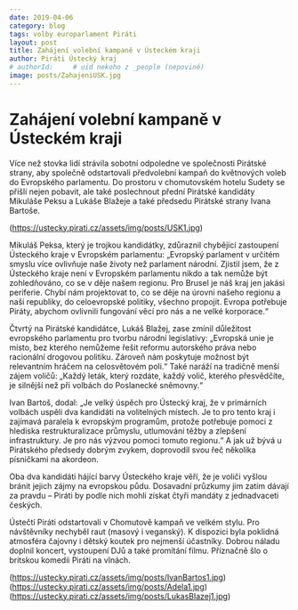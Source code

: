 ```yaml
---
date: 2019-04-06
category: blog
tags: volby europarlament Piráti
layout: post
title: Zahájení volební kampaně v Ústeckém kraji
author: Piráti Ústecký kraj
# authorId:     # uid nekoho z _people (nepoviné)
image: posts/ZahajeniUSK.jpg
---
```


         
# Zahájení volební kampaně v Ústeckém kraji
Více než stovka lidí strávila sobotní odpoledne ve společnosti Pirátské strany, aby společně odstartovali předvolební kampaň do květnových voleb do Evropského parlamentu. Do prostoru v chomutovském hotelu Sudety se přišli nejen pobavit, ale také poslechnout přední Pirátské kandidáty Mikuláše Peksu a Lukáše Blažeje a také předsedu Pirátské strany Ivana Bartoše.

(https://ustecky.pirati.cz/assets/img/posts/USK1.jpg)

Mikuláš Peksa, který je trojkou kandidátky, zdůraznil chybějící zastoupení Ústeckého kraje v Evropském parlamentu: „Evropský parlament v určitém smyslu více ovlivňuje naše životy než parlament národní. Zjistil jsem, že z Ústeckého kraje není v Evropském parlamentu nikdo a tak nemůže být zohledňováno, co se v děje našem regionu. Pro Brusel je náš kraj jen jakási periferie. Chybí nám projektovat to, co se děje na úrovni našeho regionu a naši republiky, do celoevropské politiky, všechno propojit. Evropa potřebuje Piráty, abychom ovlivnili fungování věcí pro nás a ne velké korporace.“

Čtvrtý na Pirátské kandidátce, Lukáš Blažej, zase zmínil důležitost evropského parlamentu pro tvorbu národní legislativy: „Evropská unie je místo, bez kterého nemůžeme řešit reformu autorského práva nebo racionální drogovou politiku. Zároveň nám poskytuje možnost být relevantním hráčem na celosvětovém poli.“ Také naráží na tradičně menší zájem voličů: „Každý leták, který rozdáte, každý volič, kterého přesvědčíte, je silnější než při volbách do Poslanecké sněmovny.“

Ivan Bartoš, dodal: „Je velký úspěch pro Ústecký kraj, že v primárních volbách uspěli dva kandidáti na volitelných místech. Je to pro tento kraj i zajímavá paralela k evropským programům, protože potřebuje pomoci z hlediska restrukturalizace průmyslu, utlumování těžby a zlepšení infrastruktury. Je pro nás výzvou pomoci tomuto regionu.“ A jak už bývá u Pirátského předsedy dobrým zvykem, doprovodil svou řeč několika písničkami na akordeon.

Oba dva kandidáti hájící barvy Ústeckého kraje věří, že je voliči vyšlou bránit jejich zájmy na evropskou půdu. Dosavadní průzkumy jim zatím dávají za pravdu – Piráti by podle nich mohli získat čtyři mandáty z jednadvaceti českých.

Ústečtí Piráti odstartovali v Chomutově kampaň ve velkém stylu. Pro návštěvníky nechyběl raut (masový i veganský). K dispozici byla poklidná atmosféra čajovny i dětský koutek pro nejmenší účastníky. Dobrou náladu doplnil koncert, vystoupení DJů a také promítání filmu. Příznačně šlo o britskou komedii Piráti na vlnách.

(https://ustecky.pirati.cz/assets/img/posts/IvanBartos1.jpg)
(https://ustecky.pirati.cz/assets/img/posts/Adela1.jpg)
(https://ustecky.pirati.cz/assets/img/posts/LukasBlazej1.jpg)
